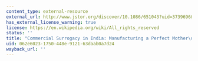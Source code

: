 ```yaml
---
content_type: external-resource
external_url: http://www.jstor.org/discover/10.1086/651043?uid=3739696&uid=2&uid=4&uid=3739256&sid=21102634218111
has_external_license_warning: true
license: https://en.wikipedia.org/wiki/All_rights_reserved
status: ''
title: "Commercial Surrogacy in India: Manufacturing a Perfect Mother\u2013Worker"
uid: 062e6023-1750-448e-9121-63daab0a7d24
wayback_url: ''
---
```

